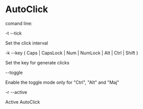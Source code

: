 # AutoClick

comand line:

-t --tick <number>
    
Set the click interval

-k --key ( Caps | CapsLock | Num | NumLock | Alt | Ctrl | Shift )

Set the key for generate clicks

 --toggle

Enable the toggle mode only for "Ctrl", "Alt" and "Maj"

-r --active

Active AutoClick